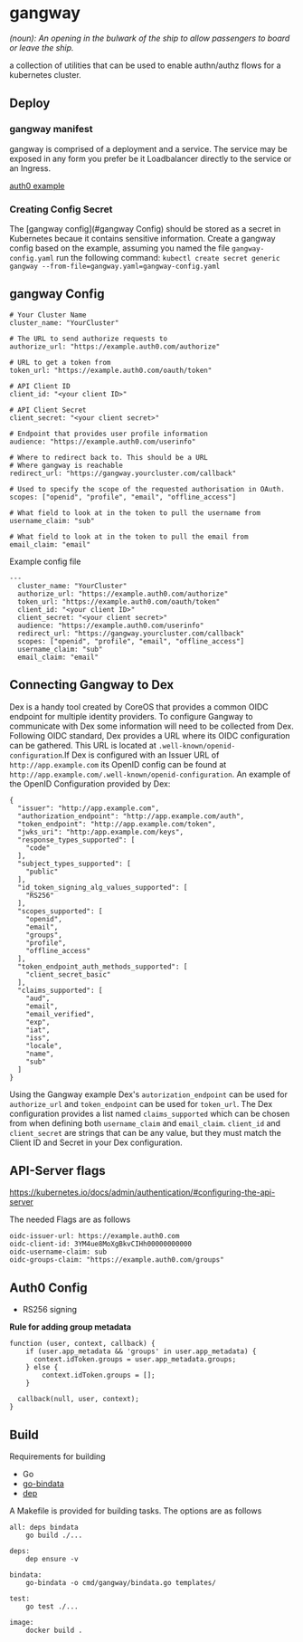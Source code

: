 
gangway
=======

_(noun): An opening in the bulwark of the ship to allow passengers to board or leave the ship._

a collection of utilities that can be used to enable authn/authz flows for a kubernetes cluster.

## Deploy

### gangway manifest

gangway is comprised of a deployment and a service. The service may be exposed in any form you prefer be it Loadbalancer directly to the service or an Ingress.

[auth0 example](examples/auth0-gangway-example.yaml)


### Creating Config Secret

The [gangway config](#gangway Config) should be stored as a secret in Kubernetes becaue it contains sensitive information. Create a gangway config based on the example, assuming you named the file `gangway-config.yaml` run the following command: `kubectl create secret generic gangway --from-file=gangway.yaml=gangway-config.yaml`


## gangway Config

```
# Your Cluster Name
cluster_name: "YourCluster"

# The URL to send authorize requests to
authorize_url: "https://example.auth0.com/authorize"

# URL to get a token from 
token_url: "https://example.auth0.com/oauth/token" 

# API Client ID
client_id: "<your client ID>"

# API Client Secret
client_secret: "<your client secret>"

# Endpoint that provides user profile information
audience: "https://example.auth0.com/userinfo"

# Where to redirect back to. This should be a URL
# Where gangway is reachable
redirect_url: "https://gangway.yourcluster.com/callback" 

# Used to specify the scope of the requested authorisation in OAuth. 
scopes: ["openid", "profile", "email", "offline_access"] 

# What field to look at in the token to pull the username from
username_claim: "sub"

# What field to look at in the token to pull the email from
email_claim: "email"
```



Example config file

```
---
  cluster_name: "YourCluster"
  authorize_url: "https://example.auth0.com/authorize"  
  token_url: "https://example.auth0.com/oauth/token" 
  client_id: "<your client ID>"
  client_secret: "<your client secret>"
  audience: "https://example.auth0.com/userinfo"
  redirect_url: "https://gangway.yourcluster.com/callback" 
  scopes: ["openid", "profile", "email", "offline_access"] 
  username_claim: "sub"
  email_claim: "email"
```

## Connecting Gangway to Dex

Dex is a handy tool created by CoreOS that provides a common OIDC endpoint for multiple identity providers. To configure Gangway to communicate with Dex some information will need to be collected from Dex. Following OIDC standard, Dex provides a URL where its OIDC configuration can be gathered. This URL is located at `.well-known/openid-configuration`.If Dex is configured with an Issuer URL of `http://app.example.com` its OpenID config can be found at `http://app.example.com/.well-known/openid-configuration`. An example of the OpenID Configuration provided by Dex:

```
{
  "issuer": "http://app.example.com",
  "authorization_endpoint": "http://app.example.com/auth",
  "token_endpoint": "http://app.example.com/token",
  "jwks_uri": "http:/app.example.com/keys",
  "response_types_supported": [
    "code"
  ],
  "subject_types_supported": [
    "public"
  ],
  "id_token_signing_alg_values_supported": [
    "RS256"
  ],
  "scopes_supported": [
    "openid",
    "email",
    "groups",
    "profile",
    "offline_access"
  ],
  "token_endpoint_auth_methods_supported": [
    "client_secret_basic"
  ],
  "claims_supported": [
    "aud",
    "email",
    "email_verified",
    "exp",
    "iat",
    "iss",
    "locale",
    "name",
    "sub"
  ]
}
```

Using the Gangway example Dex's `autorization_endpoint` can be used for `authorize_url` and `token_endpoint` can be used for `token_url`. The Dex configuration provides a list named `claims_supported` which can be chosen from when defining both `username_claim` and `email_claim`. `client_id` and `client_secret` are strings that can be any value, but they must match the Client ID and Secret in your Dex configuration. 

## API-Server flags

https://kubernetes.io/docs/admin/authentication/#configuring-the-api-server

The needed Flags are as follows
```
oidc-issuer-url: https://example.auth0.com
oidc-client-id: 3YM4ue8MoXgBkvCIHh00000000000
oidc-username-claim: sub
oidc-groups-claim: "https://example.auth0.com/groups"
```
## Auth0 Config

- RS256 signing

**Rule for adding group metadata**
```
function (user, context, callback) {
    if (user.app_metadata && 'groups' in user.app_metadata) {
      context.idToken.groups = user.app_metadata.groups;
    } else {
        context.idToken.groups = [];
    }

  callback(null, user, context);
}
```


## Build

Requirements for building

- Go
- [go-bindata](https://github.com/jteeuwen/go-bindata)
- [dep](https://github.com/golang/dep)

A Makefile is provided for building tasks. The options are as follows

```
all: deps bindata
	go build ./...

deps:
	dep ensure -v

bindata:
	go-bindata -o cmd/gangway/bindata.go templates/

test:
	go test ./...

image:
	docker build .
```

